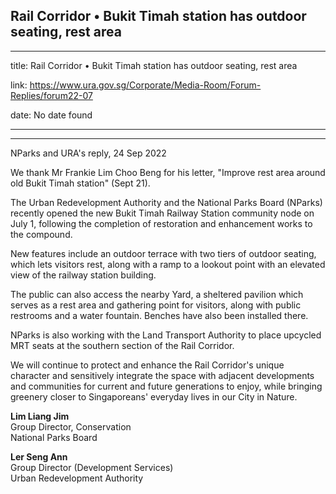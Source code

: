 ## Rail Corridor • Bukit Timah station has outdoor seating, rest area
---
title: Rail Corridor • Bukit Timah station has outdoor seating, rest area

link: https://www.ura.gov.sg/Corporate/Media-Room/Forum-Replies/forum22-07

date: No date found

---

------------------------------------------------------------------

NParks and URA's reply, 24 Sep 2022  
  
We thank Mr Frankie Lim Choo Beng for his letter, "Improve rest area around old Bukit Timah station" (Sept 21).  
  
The Urban Redevelopment Authority and the National Parks Board (NParks) recently opened the new Bukit Timah Railway Station community node on July 1, following the completion of restoration and enhancement works to the compound.  
  
New features include an outdoor terrace with two tiers of outdoor seating, which lets visitors rest, along with a ramp to a lookout point with an elevated view of the railway station building.  
  
The public can also access the nearby Yard, a sheltered pavilion which serves as a rest area and gathering point for visitors, along with public restrooms and a water fountain. Benches have also been installed there.  
  
NParks is also working with the Land Transport Authority to place upcycled MRT seats at the southern section of the Rail Corridor.  
  
We will continue to protect and enhance the Rail Corridor's unique character and sensitively integrate the space with adjacent developments and communities for current and future generations to enjoy, while bringing greenery closer to Singaporeans' everyday lives in our City in Nature.  
  
**Lim Liang Jim**  
Group Director, Conservation  
National Parks Board  
  
**Ler Seng Ann**  
Group Director (Development Services)  
Urban Redevelopment Authority